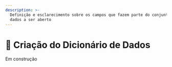 ```yaml
---
description: >-
  Definição e esclarecimento sobre os campos que fazem parte do conjunto de
  dados a ser aberto
---
```


# 📖 Criação do Dicionário de Dados

Em construção
